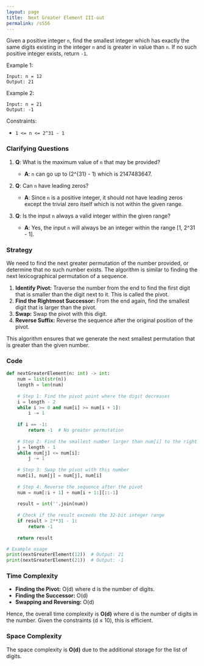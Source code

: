 ```yaml
---
layout: page
title:  Next Greater Element III-out
permalink: /s556
---
```


Given a positive integer `n`, find the smallest integer which has exactly the same digits existing in the integer `n` and is greater in value than `n`. If no such positive integer exists, return `-1`.

Example 1:
```plaintext
Input: n = 12
Output: 21
```

Example 2:
```plaintext
Input: n = 21
Output: -1
```

Constraints:
- `1 <= n <= 2^31 - 1`

### Clarifying Questions

1. **Q**: What is the maximum value of `n` that may be provided?
   - **A**: `n` can go up to \(2^{31} - 1\) which is 2147483647.

2. **Q**: Can `n` have leading zeros?
   - **A**: Since `n` is a positive integer, it should not have leading zeros except the trivial zero itself which is not within the given range.

3. **Q**: Is the input `n` always a valid integer within the given range?
   - **A**: Yes, the input `n` will always be an integer within the range [1, 2^31 - 1].

### Strategy

We need to find the next greater permutation of the number provided, or determine that no such number exists. The algorithm is similar to finding the next lexicographical permutation of a sequence.

1. **Identify Pivot:** Traverse the number from the end to find the first digit that is smaller than the digit next to it. This is called the pivot.
2. **Find the Rightmost Successor:** From the end again, find the smallest digit that is larger than the pivot.
3. **Swap:** Swap the pivot with this digit.
4. **Reverse Suffix:** Reverse the sequence after the original position of the pivot.

This algorithm ensures that we generate the next smallest permutation that is greater than the given number.

### Code

```python
def nextGreaterElement(n: int) -> int:
    num = list(str(n))
    length = len(num)
    
    # Step 1: Find the pivot point where the digit decreases
    i = length - 2
    while i >= 0 and num[i] >= num[i + 1]:
        i -= 1
    
    if i == -1:
        return -1  # No greater permutation
    
    # Step 2: Find the smallest number larger than num[i] to the right of i
    j = length - 1
    while num[j] <= num[i]:
        j -= 1
    
    # Step 3: Swap the pivot with this number
    num[i], num[j] = num[j], num[i]
    
    # Step 4: Reverse the sequence after the pivot
    num = num[:i + 1] + num[i + 1:][::-1]
    
    result = int(''.join(num))
    
    # Check if the result exceeds the 32-bit integer range
    if result > 2**31 - 1:
        return -1
    
    return result

# Example usage
print(nextGreaterElement(12))  # Output: 21
print(nextGreaterElement(21))  # Output: -1
```

### Time Complexity

- **Finding the Pivot:** O(d) where d is the number of digits.
- **Finding the Successor:** O(d)
- **Swapping and Reversing:** O(d)

Hence, the overall time complexity is **O(d)** where d is the number of digits in the number. Given the constraints (d ≤ 10), this is efficient.

### Space Complexity

The space complexity is **O(d)** due to the additional storage for the list of digits.